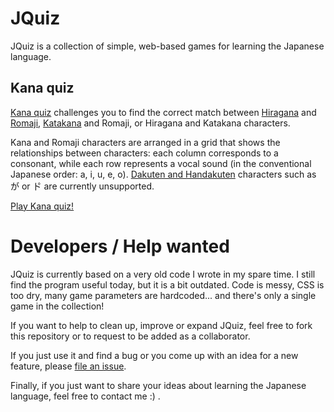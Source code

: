 # JQuiz

JQuiz is a collection of simple, web-based games for learning the Japanese language.

## Kana quiz

[Kana quiz](kana) challenges you to find the correct match between [Hiragana](//en.wikipedia.org/wiki/Hiragana) and [Romaji](//en.wikipedia.org/wiki/Romaji), [Katakana](//en.wikipedia.org/wiki/Katakana) and Romaji, or Hiragana and Katakana characters.

Kana and Romaji characters are arranged in a grid that shows the relationships between characters: each column corresponds to a consonant, while each row represents a vocal sound (in the conventional Japanese order: a, i, u, e, o). [Dakuten and Handakuten](//en.wikipedia.org/wiki/Dakuten) characters such as が or ト゚ are currently unsupported.

[Play Kana quiz!](//nitaku.github.io/jquiz/kana)

# Developers / Help wanted

JQuiz is currently based on a very old code I wrote in my spare time. I still find the program useful today, but it is a bit outdated. Code is messy, CSS is too dry, many game parameters are hardcoded... and there's only a single game in the collection!

If you want to help to clean up, improve or expand JQuiz, feel free to fork this repository or to request to be added as a collaborator.

If you just use it and find a bug or you come up with an idea for a new feature, please [file an issue](//github.com/nitaku/jquiz/issues).

Finally, if you just want to share your ideas about learning the Japanese language, feel free to contact me :) .
